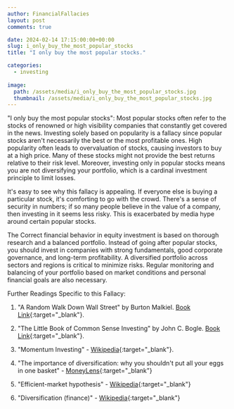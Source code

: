 ```yaml
---
author: FinancialFallacies
layout: post
comments: true

date: 2024-02-14 17:15:00:00+00:00  
slug: i_only_buy_the_most_popular_stocks
title: "I only buy the most popular stocks."

categories:
  - investing
  
image:
  path: /assets/media/i_only_buy_the_most_popular_stocks.jpg
  thumbnail: /assets/media/i_only_buy_the_most_popular_stocks.jpg
---
```


"I only buy the most popular stocks": Most popular stocks often refer to the stocks of renowned or high visibility companies that constantly get covered in the news. Investing solely based on popularity is a fallacy since popular stocks aren't necessarily the best or the most profitable ones. High popularity often leads to overvaluation of stocks, causing investors to buy at a high price. Many of these stocks might not provide the best returns relative to their risk level. Moreover, investing only in popular stocks means you are not diversifying your portfolio, which is a cardinal investment principle to limit losses. 

It's easy to see why this fallacy is appealing. If everyone else is buying a particular stock, it's comforting to go with the crowd. There's a sense of security in numbers; if so many people believe in the value of a company, then investing in it seems less risky. This is exacerbated by media hype around certain popular stocks. 

The Correct financial behavior in equity investment is based on thorough research and a balanced portfolio. Instead of going after popular stocks, you should invest in companies with strong fundamentals, good corporate governance, and long-term profitability. A diversified portfolio across sectors and regions is critical to minimize risks. Regular monitoring and balancing of your portfolio based on market conditions and personal financial goals are also necessary.

Further Readings Specific to this Fallacy:

1. "A Random Walk Down Wall Street" by Burton Malkiel. [Book Link](https://www.amazon.com/Random-Walk-Down-Wall-Street/dp/0393330338/ref=nosim?tag=financialfall-20){:target="_blank"}.

2. "The Little Book of Common Sense Investing" by John C. Bogle. [Book Link](https://www.amazon.com/Little-Book-Common-Sense-Investing/dp/1119404509/ref=nosim?tag=financialfall-20){:target="_blank"}.

3. "Momentum Investing" - [Wikipedia](https://en.wikipedia.org/wiki/Momentum_investing){:target="_blank"}.

4. "The importance of diversification: why you shouldn't put all your eggs in one basket" - [MoneyLens](https://www.moneylens.com/topics/investing/the-importance-of-diversification){:target="_blank"}

5. "Efficient-market hypothesis" - [Wikipedia](https://en.wikipedia.org/wiki/Efficient-market_hypothesis){:target="_blank"}

6. "Diversification (finance)" - [Wikipedia](https://en.wikipedia.org/wiki/Diversification_(finance)){:target="_blank"}
